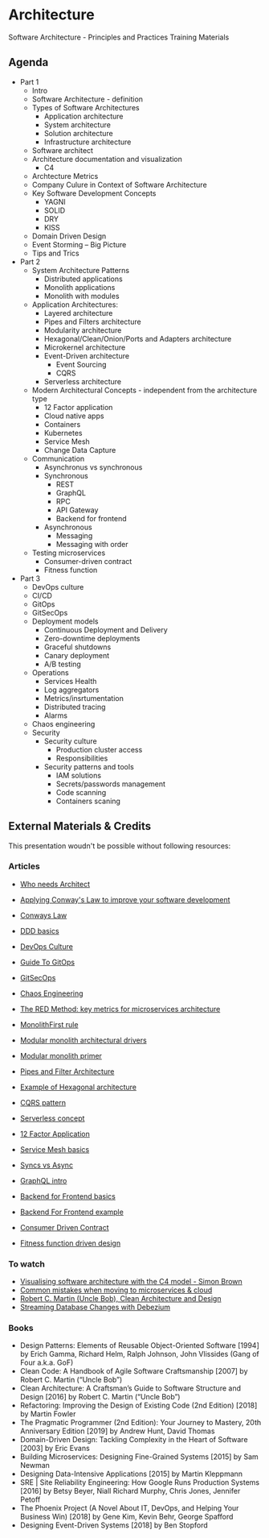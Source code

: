 # Architecture

Software Architecture - Principles and Practices Training Materials

## Agenda

* Part 1
  * Intro
  * Software Architecture - definition
  * Types of Software Architectures
    * Application architecture
    * System architecture
    * Solution architecture
    * Infrastructure architecture
  * Software architect
  * Architecture documentation and visualization
    * C4
  * Archtecture Metrics
  * Company Culure in Context of Software Architecture
  * Key Software Development Concepts
    * YAGNI
    * SOLID
    * DRY
    * KISS
  * Domain Driven Design
  * Event Storming – Big Picture
  * Tips and Trics
* Part 2
  * System Architecture Patterns
    * Distributed applications
    * Monolith applications
    * Monolith with modules
  * Application Architectures:
    * Layered architecture
    * Pipes and Filters architecture
    * Modularity architecture
    * Hexagonal/Clean/Onion/Ports and Adapters architecture
    * Microkernel architecture
    * Event-Driven architecture
      * Event Sourcing
      * CQRS
    * Serverless architecture
  * Modern Architectural Concepts - independent from the architecture type
    * 12 Factor application
    * Cloud native apps
    * Containers
    * Kubernetes
    * Service Mesh
    * Change Data Capture
  * Communication
    * Asynchronus vs synchronous
    * Synchronous
      * REST
      * GraphQL
      * RPC
      * API Gateway
      * Backend for frontend
    * Asynchronous
      * Messaging
      * Messaging with order
  * Testing microservices
    * Consumer-driven contract
    * Fitness function
* Part 3
  * DevOps culture
  * CI/CD
  * GitOps
  * GitSecOps
  * Deployment models
    * Continuous Deployment and Delivery
    * Zero-downtime deployments
    * Graceful shutdowns
    * Canary deployment
    * A/B testing
  * Operations
    * Services Health
    * Log aggregators
    * Metrics/insrtumentation
    * Distributed tracing
    * Alarms
  * Chaos engineering
  * Security
    * Security culture
      * Production cluster access
      * Responsibilities
    * Security patterns and tools
      * IAM solutions
      * Secrets/passwords management
      * Code scanning
      * Containers scaning

## External Materials & Credits

This presentation woudn't be possible without following resources:

### Articles

* [Who needs Architect](https://martinfowler.com/ieeeSoftware/whoNeedsArchitect.pdf)
* [Applying Conway's Law to improve your software development](https://www.thoughtworks.com/insights/blog/applying-conways-law-improve-your-software-development)
* [Conways Law](https://radekmaziarka.pl/2019/02/25/conways-law-jak-struktura-organizacji-wplywa-na-osiagane-rezultaty/)

* [DDD basics](https://bottega.com.pl/pdf/materialy/sdj-ddd.pdf)
* [DevOps Culture](https://martinfowler.com/bliki/DevOpsCulture.html)
* [Guide To GitOps](https://www.weave.works/technologies/gitops/)
* [GitSecOps](https://about.gitlab.com/solutions/dev-sec-ops/)
* [Chaos Engineering](https://principlesofchaos.org/)
* [The RED Method: key metrics for microservices architecture](https://www.weave.works/blog/the-red-method-key-metrics-for-microservices-architecture/)
* [MonolithFirst rule](https://martinfowler.com/bliki/MonolithFirst.html)
* [Modular monolith architectural drivers](https://www.kamilgrzybek.com/design/modular-monolith-architectural-drivers)
* [Modular monolith primer](http://www.kamilgrzybek.com/design/modular-monolith-primer/)
* [Pipes and Filter Architecture](https://docs.microsoft.com/en-us/azure/architecture/patterns/pipes-and-filters)
* [Example of Hexagonal architecture](https://blog.octo.com/en/hexagonal-architecture-three-principles-and-an-implementation-example/)
* [CQRS pattern](https://docs.microsoft.com/en-us/azure/architecture/patterns/cqrs)
* [Serverless concept](https://martinfowler.com/articles/serverless.html)
* [12 Factor Application](https://12factor.net/)
* [Service Mesh basics](https://codilime.com/blog/is-network-service-mesh-a-service-mesh)
* [Syncs vs Async](https://dzone.com/articles/patterns-for-microservices-sync-vs-async)
* [GraphQL intro](http://slidedeck.io/OlegIlyenko/presentation-graphql-introduction)
* [Backend for Frontend basics](https://samnewman.io/patterns/architectural/bff/)
* [Backend For Frontend example](https://www.thoughtworks.com/insights/blog/bff-soundcloud)
* [Consumer Driven Contract](https://reflectoring.io/consumer-driven-contracts-with-angular-and-pact)
* [Fitness function driven design](https://www.thoughtworks.com/insights/blog/fitness-function-driven-development)

### To watch

* [Visualising software architecture with the C4 model - Simon Brown](https://www.youtube.com/watch?v=x2-rSnhpw0g)
* [Common mistakes when moving to microservices & cloud](https://www.youtube.com/watch?v=jo46-CP6ywU)
* [Robert C. Martin (Uncle Bob), Clean Architecture and Design](https://www.youtube.com/watch?v=2dKZ-dWaCiU)
* [Streaming Database Changes with Debezium](https://www.youtube.com/watch?v=IOZ2Um6e430)

### Books

* Design Patterns: Elements of Reusable Object-Oriented Software [1994] by Erich Gamma, Richard Helm, Ralph Johnson, John Vlissides (Gang of Four a.k.a. GoF)
* Clean Code: A Handbook of Agile Software Craftsmanship [2007] by Robert C. Martin (“Uncle Bob”)
* Clean Architecture: A Craftsman’s Guide to Software Structure and Design [2016] by Robert C. Martin (“Uncle Bob”)
* Refactoring: Improving the Design of Existing Code (2nd Edition) [2018] by Martin Fowler
* The Pragmatic Programmer (2nd Edition): Your Journey to Mastery, 20th Anniversary Edition [2019] by Andrew Hunt, David Thomas
* Domain-Driven Design: Tackling Complexity in the Heart of Software [2003] by Eric Evans
* Building Microservices: Designing Fine-Grained Systems [2015] by Sam Newman
* Designing Data-Intensive Applications [2015] by Martin Kleppmann
* SRE | Site Reliability Engineering: How Google Runs Production Systems [2016] by Betsy Beyer, Niall Richard Murphy, Chris Jones, Jennifer Petoff
* The Phoenix Project (A Novel About IT, DevOps, and Helping Your Business Win) [2018] by Gene Kim, Kevin Behr, George Spafford
* Designing Event-Driven Systems [2018] by Ben Stopford
